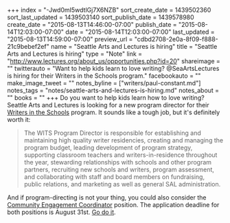 +++
index = "-Jwd0mI5wdtlGj7X6NZB"
sort_create_date = 1439502360
sort_last_updated = 1439503140
sort_publish_date = 1439578980
create_date = "2015-08-13T14:46:00-07:00"
publish_date = "2015-08-14T12:03:00-07:00"
date = "2015-08-14T12:03:00-07:00"
last_updated = "2015-08-13T14:59:00-07:00"
preview_url = "cdbd2708-2e0a-8f09-f888-21c9bebef2ef"
name = "Seattle Arts and Lectures is hiring"
title = "Seattle Arts and Lectures is hiring"
type = "Note"
link = "http://www.lectures.org/about_us/opportunities.php?id=20"
shareimage = ""
twitterauto = "Want to help kids learn to love writing? @SeaArtsLectures is hiring for their Writers in the Schools program."
facebookauto = ""
make_image_tweet = ""
notes_byline = ["writers/paul-constant.md"]
notes_tags = "notes/seattle-arts-and-lectures-is-hiring.md"
notes_about = ""
books = ""
+++
Do you want to help kids learn how to love writing? Seattle Arts and Lectures is looking for a new program director for their [Writers in the Schools](http://www.lectures.org/wits/how_wits_works.php) program. It sounds like a tough job, but it's definitely worth it:

<blockquote>The WITS Program Director is responsible for establishing and maintaining high quality writer residencies, creating and managing the program budget, leading development of program strategy, supporting classroom teachers and writers-in-residence throughout the year, stewarding relationships with schools and other program partners, recruiting new schools and writers, program assessment, and collaborating with staff and board members on fundraising, public relations, and marketing as well as general SAL administration.</blockquote>

And if program-directing is not your thing, you could also consider the [Community Engagement Coordinator](http://www.lectures.org/about_us/opportunities.php?id=21) position. The application deadline for both positions is August 31st. [Go do it](http://www.lectures.org/about_us/opportunities.php?id=20). 
